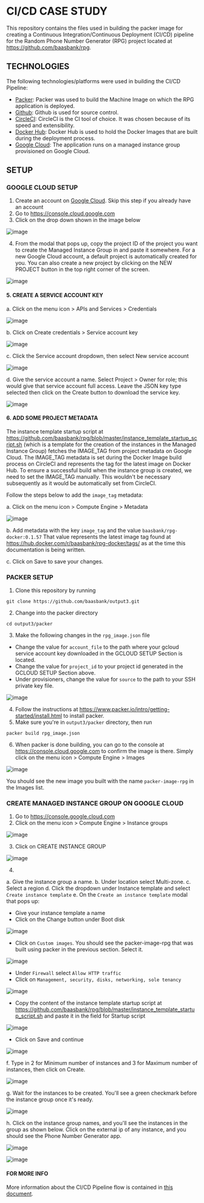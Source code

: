 # CI/CD CASE STUDY

This repository contains the files used in building the packer image for creating a Continuous Integration/Continuous Deployment (CI/CD) pipeline for the Random Phone Number Generator (RPG) project located at https://github.com/baasbank/rpg.


## TECHNOLOGIES

The following technologies/platforms were used in building the CI/CD Pipeline:
  * [Packer](https://packer.io/): Packer was used to build the Machine Image on which the RPG application is deployed.
  * [Github](https://github.com): Github is used for source control.
  * [CircleCI](https://circleci.com/): CircleCI is the CI tool of choice. It was chosen because of its speed and extensibility.
  * [Docker Hub](https://hub.docker.com): Docker Hub is used to hold the Docker Images that are built during the deployment      process.
  * [Google Cloud](https://cloud.google.com): The application runs on a managed instance group provisioned on Google Cloud.

## SETUP

### GOOGLE CLOUD SETUP

1. Create an account on [Google Cloud](https://cloud.google.com). Skip this step if you already have an account
2. Go to https://console.cloud.google.com
3. Click on the drop down shown in the image below


![image](https://user-images.githubusercontent.com/26189554/49220833-8afaa380-f3d7-11e8-8d3e-9db09f49d57c.png)


4. From the modal that pops up, copy the project ID of the project you want to create the Managed Instance Group in and paste it somewhere.
For a new Google Cloud account, a default project is automatically created for you. 
You can also create a new project by clicking on the NEW PROJECT button in the top right corner of the screen.


![image](https://user-images.githubusercontent.com/26189554/49221450-77e8d300-f3d9-11e8-86fe-065acf6ab651.png)

#### 5. CREATE A SERVICE ACCOUNT KEY
a. Click on the menu icon > APIs and Services > Credentials

![image](https://user-images.githubusercontent.com/26189554/49341115-5130d380-f649-11e8-8ece-6e5d10b86d38.png)

b. Click on Create credentials > Service account key

![image](https://user-images.githubusercontent.com/26189554/49341187-390d8400-f64a-11e8-9485-725f57dbb85d.png)

c. Click the Service account dropdown, then select New service account

![image](https://user-images.githubusercontent.com/26189554/49341240-e7b1c480-f64a-11e8-8a44-3a849a2ce798.png)


d. Give the service account a name. Select Project > Owner for role; this would give that service account full access.
Leave the JSON key type selected then click on the Create button to download the service key.

![image](https://user-images.githubusercontent.com/26189554/49341305-ad94f280-f64b-11e8-9e64-a7ef0eeb59b2.png)

#### 6. ADD SOME PROJECT METADATA
The instance template startup script at https://github.com/baasbank/rpg/blob/master/instance_template_startup_script.sh (which is a template for the creation of the instances in the Managed Instance Group) fetches the IMAGE_TAG from project metadata on Google Cloud. The IMAGE_TAG metadata is set during the Docker Image build process on CircleCI and represents the tag for the latest image on Docker Hub.
To ensure a successful build when the instance group is created, we need to set the IMAGE_TAG manually. This wouldn't be necessary subsequently as it would be automatically set from CircleCI.

Follow the steps below to add the `image_tag` metadata:

a. Click on the menu icon > Compute Engine > Metadata

![image](https://user-images.githubusercontent.com/26189554/49341434-8dfec980-f64d-11e8-9c31-0ca5bc81ce1c.png)


b. Add metadata with the key `image_tag` and the value `baasbank/rpg-docker:0.1.57`
That value represents the latest image tag found at https://hub.docker.com/r/baasbank/rpg-docker/tags/ as at the time this documentation is being written.

c. Click on Save to save your changes.


### PACKER SETUP

1. Clone this repository by running 
  ```GIT CLONE
  git clone https://github.com/baasbank/output3.git
  ```
2. Change into the packer directory
  ```CHANGE DIRECTORY
  cd output3/packer
  ```
3. Make the following changes in the `rpg_image.json` file
  * Change the value for `account_file` to the path where your gcloud service account key downloaded in the GCLOUD SETUP Section is located.
  * Change the value for `project_id` to your project id generated in the GCLOUD SETUP Section above.
  * Under provisioners, change the value for `source` to the path to your SSH private key file.
  
  ![image](https://user-images.githubusercontent.com/26189554/49428459-6c652580-f7a6-11e8-92d2-c46a23b2430d.png)


4. Follow the instructions at https://www.packer.io/intro/getting-started/install.html to install packer.
5. Make sure you're in `output3/packer` directory, then run 
  ```PACKER
  packer build rpg_image.json
  ```
  
6. When packer is done building, you can go to the console at https://console.cloud.google.com to confirm the image is there.
Simply click on the menu icon > Compute Engine > Images

![image](https://user-images.githubusercontent.com/26189554/49372619-91e92500-f6fb-11e8-9bb6-d70efe08dc20.png)

You should see the new image you built with the name `packer-image-rpg` in the Images list.


### CREATE MANAGED INSTANCE GROUP ON GOOGLE CLOUD

1. Go to https://console.google.cloud.com
2. Click on the menu icon > Compute Engine > Instance groups

![image](https://user-images.githubusercontent.com/26189554/49431264-632b8700-f7ad-11e8-9a3b-791986915a99.png)

3. Click on CREATE INSTANCE GROUP

![image](https://user-images.githubusercontent.com/26189554/49431413-ba315c00-f7ad-11e8-9f6f-ea6a7419cafe.png)


4. 
a. Give the instance group a name.
b. Under location select Multi-zone.
c. Select a region
d. Click the dropdown under Instance template and select `Create instance template`
e. On the `Create an instance template` modal that pops up:
 * Give your instance template a name
 * Click on the Change button under Boot disk
 
 ![image](https://user-images.githubusercontent.com/26189554/49432237-83f4dc00-f7af-11e8-9492-41e52bb1415a.png)
 
 
 * Click on `Custom images`. You should see the packer-image-rpg that was built using packer in the previous section. Select it.
 
 ![image](https://user-images.githubusercontent.com/26189554/49433036-55780080-f7b1-11e8-8dc8-1aa011f38583.png)


 * Under `Firewall` select `Allow HTTP traffic`
 * Click on ` Management, security, disks, networking, sole tenancy `

 ![image](https://user-images.githubusercontent.com/26189554/49433314-02eb1400-f7b2-11e8-8c07-152de92e19d3.png)

 * Copy the content of the instance template startup script at https://github.com/baasbank/rpg/blob/master/instance_template_startup_script.sh and paste it in the field for Startup script

 ![image](https://user-images.githubusercontent.com/26189554/49433631-c370f780-f7b2-11e8-99f5-82588cd0b4cb.png)


 * Click on Save and continue

 ![image](https://user-images.githubusercontent.com/26189554/49433891-4eea8880-f7b3-11e8-99e1-5249a30e745a.png)

f. Type in 2 for Minimum number of instances and 3 for Maximum number of instances, then click on Create.


![image](https://user-images.githubusercontent.com/26189554/49434147-cf10ee00-f7b3-11e8-9b52-aa1eaf4c405c.png)

g. Wait for the instances to be created. You'll see a green checkmark before the instance group once it's ready.

![image](https://user-images.githubusercontent.com/26189554/49434677-ffa55780-f7b4-11e8-8105-96018dff702b.png)

h. Click on the instance group names, and you'll see the instances in the group as shown below. Click on the external ip of any instance, and you should see the Phone Number Generator app.

![image](https://user-images.githubusercontent.com/26189554/49435024-ec46bc00-f7b5-11e8-95aa-9727263be305.png)

![image](https://user-images.githubusercontent.com/26189554/49457011-5e38f880-f7ea-11e8-83a7-cf1979fd43f6.png)


#### FOR MORE INFO
More information about the CI/CD Pipeline flow is contained in [this document](https://docs.google.com/document/d/1QpOjmuoU_4iIRpdXwhQX_xCqe6CDJeCM8xbYP0hABKs/edit?usp=sharing).

